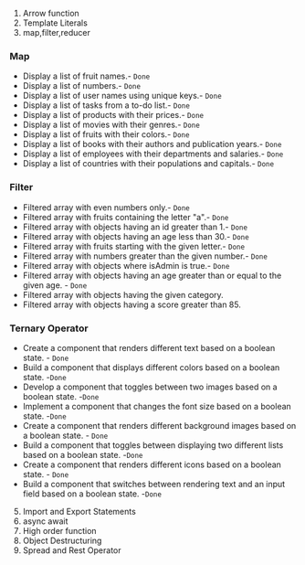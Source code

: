 1. Arrow function
2. Template Literals
3. map,filter,reducer

### Map

- Display a list of fruit names.- `Done`
- Display a list of numbers.- `Done`
- Display a list of user names using unique keys.- `Done`
- Display a list of tasks from a to-do list.- `Done`
- Display a list of products with their prices.- `Done`
- Display a list of movies with their genres.- `Done`
- Display a list of fruits with their colors.- `Done`
- Display a list of books with their authors and publication years.- `Done`
- Display a list of employees with their departments and salaries.- `Done`
- Display a list of countries with their populations and capitals.- `Done`

### Filter

- Filtered array with even numbers only.- `Done`
- Filtered array with fruits containing the letter "a".- `Done`
- Filtered array with objects having an id greater than 1.- `Done`
- Filtered array with objects having an age less than 30.- `Done`
- Filtered array with fruits starting with the given letter.- `Done`
- Filtered array with numbers greater than the given number.- `Done`
- Filtered array with objects where isAdmin is true.- `Done`
- Filtered array with objects having an age greater than or equal to the given age. - `Done`
- Filtered array with objects having the given category.
- Filtered array with objects having a score greater than 85.

### Ternary Operator

- Create a component that renders different text based on a boolean state. - `Done`
- Build a component that displays different colors based on a boolean state. -`Done`
- Develop a component that toggles between two images based on a boolean state. -`Done`
- Implement a component that changes the font size based on a boolean state. -`Done`
- Create a component that renders different background images based on a boolean state. - `Done`
- Build a component that toggles between displaying two different lists based on a boolean state. -`Done`
- Create a component that renders different icons based on a boolean state. - `Done`
- Build a component that switches between rendering text and an input field based on a boolean state. -`Done`

5. Import and Export Statements
6. async await
7. High order function
8. Object Destructuring
9. Spread and Rest Operator
